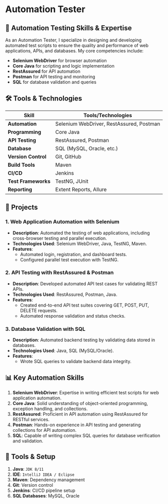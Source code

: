 # Automation Tester 

## 🚀 Automation Testing Skills & Expertise

As an Automation Tester, I specialize in designing and developing automated test scripts to ensure the quality and performance of web applications, APIs, and databases. My core competencies include:

- **Selenium WebDriver** for browser automation
- **Core Java** for scripting and logic implementation
- **RestAssured** for API automation
- **Postman** for API testing and monitoring
- **SQL** for database validation and queries

## 🛠️ Tools & Technologies

| **Skill**         | **Tools/Technologies**                                |
|-------------------|-------------------------------------------------------|
| **Automation**    | Selenium WebDriver, RestAssured, Postman               |
| **Programming**   | Core Java                                             |
| **API Testing**   | RestAssured, Postman                                  |
| **Database**      | SQL (MySQL, Oracle, etc.)                             |
| **Version Control**| Git, GitHub                                           |
| **Build Tools**   | Maven                                                 |
| **CI/CD**         | Jenkins                           |
| **Test Frameworks**| TestNG, JUnit                                         |
| **Reporting**     | Extent Reports, Allure                                |

## 📂 Projects

### 1. **Web Application Automation with Selenium**
- **Description**: Automated the testing of web applications, including cross-browser testing and parallel execution.
- **Technologies Used**: Selenium WebDriver, Java, TestNG, Maven.
- **Features**:
  - Automated login, registration, and dashboard tests.
  - Configured parallel test execution with TestNG.

### 2. **API Testing with RestAssured & Postman**
- **Description**: Developed automated API test cases for validating REST APIs.
- **Technologies Used**: RestAssured, Postman, Java.
- **Features**:
  - Created end-to-end API test suites covering GET, POST, PUT, DELETE requests.
  - Automated response validation and status checks.
  
### 3. **Database Validation with SQL**
- **Description**: Automated backend testing by validating data stored in databases.
- **Technologies Used**: Java, SQL (MySQL/Oracle).
- **Features**:
  - Wrote SQL queries to validate backend data integrity.
  

## 📊 Key Automation Skills

1. **Selenium WebDriver**: Expertise in writing efficient test scripts for web application automation.
2. **Core Java**: Solid understanding of object-oriented programming, exception handling, and collections.
3. **RestAssured**: Proficient in API automation using RestAssured for RESTful services.
4. **Postman**: Hands-on experience in API testing and generating collections for API automation.
5. **SQL**: Capable of writing complex SQL queries for database verification and validation.

## 🧰 Tools & Setup

1. **Java**: `JDK 8/11`
2. **IDE**: `IntelliJ IDEA / Eclipse`
3. **Maven**: Dependency management
4. **Git**: Version control
5. **Jenkins**: CI/CD pipeline setup
6. **SQL Databases**: MySQL, Oracle


